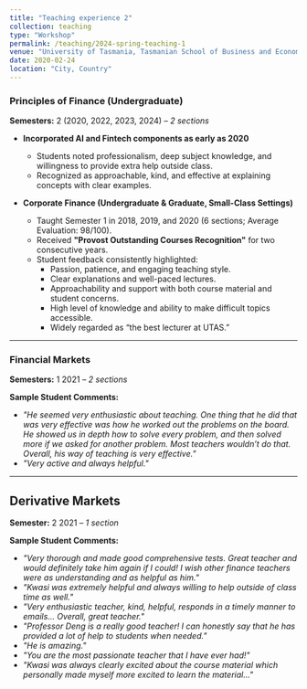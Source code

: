 ```yaml
---
title: "Teaching experience 2"
collection: teaching
type: "Workshop"
permalink: /teaching/2024-spring-teaching-1
venue: "University of Tasmania, Tasmanian School of Business and Economics"
date: 2020-02-24
location: "City, Country"
---
```


### Principles of Finance (Undergraduate)  
**Semesters:** 2 (2020, 2022, 2023, 2024) – *2 sections*

- **Incorporated AI and Fintech components as early as 2020**  
  - Students noted professionalism, deep subject knowledge, and willingness to provide extra help outside class.  
  - Recognized as approachable, kind, and effective at explaining concepts with clear examples.  

- **Corporate Finance (Undergraduate & Graduate, Small-Class Settings)**  
  - Taught Semester 1 in 2018, 2019, and 2020 (6 sections; Average Evaluation: 98/100).  
  - Received **"Provost Outstanding Courses Recognition"** for two consecutive years.  
  - Student feedback consistently highlighted:  
    - Passion, patience, and engaging teaching style.  
    - Clear explanations and well-paced lectures.  
    - Approachability and support with both course material and student concerns.  
    - High level of knowledge and ability to make difficult topics accessible.  
    - Widely regarded as “the best lecturer at UTAS.”  


---

### Financial Markets  
**Semesters:** 1 2021 – *2 sections*  

**Sample Student Comments:**  
- *"He seemed very enthusiastic about teaching. One thing that he did that was very effective was how he worked out the problems on the board. He showed us in depth how to solve every problem, and then solved more if we asked for another problem. Most teachers wouldn’t do that. Overall, his way of teaching is very effective."*  
- *"Very active and always helpful."*  

---

##  Derivative Markets
**Semester:** 2 2021 – *1 section*  

**Sample Student Comments:**  
- *"Very thorough and made good comprehensive tests. Great teacher and would definitely take him again if I could! I wish other finance teachers were as understanding and as helpful as him."*  
- *"Kwasi was extremely helpful and always willing to help outside of class time as well."*  
- *"Very enthusiastic teacher, kind, helpful, responds in a timely manner to emails... Overall, great teacher."*  
- *"Professor Deng is a really good teacher! I can honestly say that he has provided a lot of help to students when needed."*  
- *"He is amazing."*  
- *"You are the most passionate teacher that I have ever had!"*  
- *"Kwasi was always clearly excited about the course material which personally made myself more excited to learn the material..."*  
